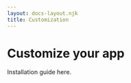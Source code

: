 ```yaml
---
layout: docs-layout.njk
title: Customization
---
```


# Customize your app

Installation guide here.